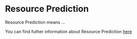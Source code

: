 # Resource Prediction

Resource Prediction means ...

You can find futher information about Resource Prediction [here](../T3./.md)
